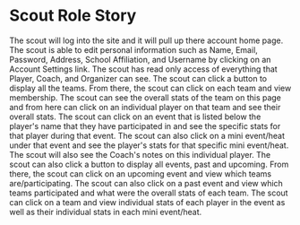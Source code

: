 # Scout Role Story

The scout will log into the site and it will pull up there account home page.
The scout is able to edit personal information such as Name, Email, Password, Address, School Affiliation, and Username by clicking on an Account Settings link.
The scout has read only access of everything that Player, Coach, and Organizer can see.
The scout can click a button to display all the teams.  From there, the scout can click on each team and view membership.
The scout can see the overall stats of the team on this page and from here can click on an individual player on that team and see their overall stats.
The scout can click on an event that is listed below the player's name that they have participated in and see the specific stats for that player during that event.
The scout can also click on a mini event/heat under that event and see the player's stats for that specific mini event/heat.
The scout will also see the Coach's notes on this individual player.
The scout can also click a button to display all events, past and upcoming.  From there, the scout can click on an upcoming event and view which teams are/participating.
The scout can also click on a past event and view which teams participated and what were the overall stats of each team.
The scout can click on a team and view individual stats of each player in the event as well as their individual stats in each mini event/heat. 